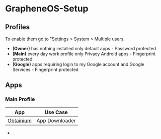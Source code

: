 # GrapheneOS-Setup
## Profiles
To enable them go to "Settings > System > Multiple users.
- **(Owner)** has nothing installed only default apps - Password protected
- **(Main)** every day work profile only Privacy Android apps - Fingerprint protected
- **(Google)** apps requiring login to my Google account and Google Services - Fingerprint protected
## Apps
### Main Profile
| App | Use Case |
|-----|----------|
| [Obtainium](https://github.com/ImranR98/Obtainium) | App Downloader |
-
